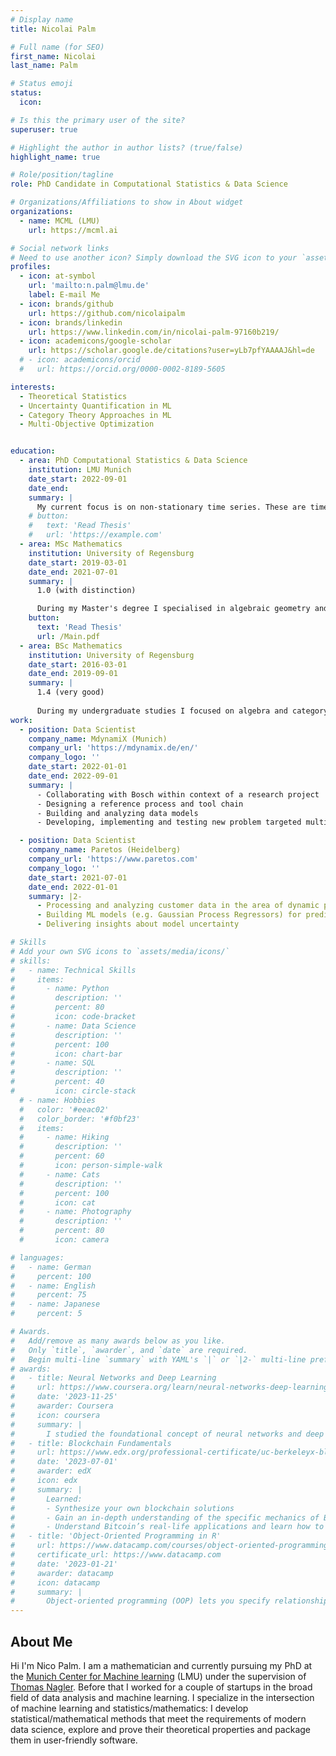 ```yaml
---
# Display name
title: Nicolai Palm

# Full name (for SEO)
first_name: Nicolai
last_name: Palm

# Status emoji
status:
  icon: 

# Is this the primary user of the site?
superuser: true

# Highlight the author in author lists? (true/false)
highlight_name: true

# Role/position/tagline
role: PhD Candidate in Computational Statistics & Data Science

# Organizations/Affiliations to show in About widget
organizations:
  - name: MCML (LMU)
    url: https://mcml.ai

# Social network links
# Need to use another icon? Simply download the SVG icon to your `assets/media/icons/` folder.
profiles:
  - icon: at-symbol
    url: 'mailto:n.palm@lmu.de'
    label: E-mail Me
  - icon: brands/github
    url: https://github.com/nicolaipalm
  - icon: brands/linkedin
    url: https://www.linkedin.com/in/nicolai-palm-97160b219/
  - icon: academicons/google-scholar
    url: https://scholar.google.de/citations?user=yLb7pfYAAAAJ&hl=de
  # - icon: academicons/orcid
  #   url: https://orcid.org/0000-0002-8189-5605

interests:
  - Theoretical Statistics
  - Uncertainty Quantification in ML
  - Category Theory Approaches in ML
  - Multi-Objective Optimization  


education:
  - area: PhD Computational Statistics & Data Science
    institution: LMU Munich
    date_start: 2022-09-01
    date_end: 
    summary: |
      My current focus is on non-stationary time series. These are time series that can show trends and shifts in distribution. Non-stationary time series are difficult to study. As a result, very few general results are known, such as central limit theorems and bootstrap methods. From a practical point of view, however, data are rarely stationary, which stresses the need for such results. The overall goal is to a) extend fundamental theorems in probability theory and statistics and b) generalise practical algorithms, such as the bootstrap, to the non-stationary context.
    # button:
    #   text: 'Read Thesis'
    #   url: 'https://example.com'
  - area: MSc Mathematics
    institution: University of Regensburg
    date_start: 2019-03-01
    date_end: 2021-07-01
    summary: |
      1.0 (with distinction)

      During my Master's degree I specialised in algebraic geometry and category theory. For my Master's thesis, I proved the proper base change theorem in etale cohomology - a crucial theorem needed to prove Weil's Conjecture. While this theorem is well known, its proof relies on a complex series of arguments which are now - hopefully - more accessible. 
    button:
      text: 'Read Thesis'
      url: /Main.pdf
  - area: BSc Mathematics
    institution: University of Regensburg
    date_start: 2016-03-01
    date_end: 2019-09-01
    summary: |
      1.4 (very good)
      
      During my undergraduate studies I focused on algebra and category theory. For my bachelor's thesis, I studied locally presentable categories, which provide insights into many categorical constructions. 
work:
  - position: Data Scientist
    company_name: MdynamiX (Munich)
    company_url: 'https://mdynamix.de/en/'
    company_logo: ''
    date_start: 2022-01-01
    date_end: 2022-09-01
    summary: |
      - Collaborating with Bosch within context of a research project
      - Designing a reference process and tool chain
      - Building and analyzing data models
      - Developing, implementing and testing new problem targeted multi-objective optimization approaches

  - position: Data Scientist 
    company_name: Paretos (Heidelberg)
    company_url: 'https://www.paretos.com'
    company_logo: ''
    date_start: 2021-07-01
    date_end: 2022-01-01
    summary: |2-
      - Processing and analyzing customer data in the area of dynamic pricing
      - Building ML models (e.g. Gaussian Process Regressors) for predictions 
      - Delivering insights about model uncertainty 

# Skills
# Add your own SVG icons to `assets/media/icons/`
# skills:
#   - name: Technical Skills
#     items:
#       - name: Python
#         description: ''
#         percent: 80
#         icon: code-bracket
#       - name: Data Science
#         description: ''
#         percent: 100
#         icon: chart-bar
#       - name: SQL
#         description: ''
#         percent: 40
#         icon: circle-stack
  # - name: Hobbies
  #   color: '#eeac02'
  #   color_border: '#f0bf23'
  #   items:
  #     - name: Hiking
  #       description: ''
  #       percent: 60
  #       icon: person-simple-walk
  #     - name: Cats
  #       description: ''
  #       percent: 100
  #       icon: cat
  #     - name: Photography
  #       description: ''
  #       percent: 80
  #       icon: camera

# languages:
#   - name: German
#     percent: 100
#   - name: English
#     percent: 75
#   - name: Japanese
#     percent: 5

# Awards.
#   Add/remove as many awards below as you like.
#   Only `title`, `awarder`, and `date` are required.
#   Begin multi-line `summary` with YAML's `|` or `|2-` multi-line prefix and indent 2 spaces below.
# awards:
#   - title: Neural Networks and Deep Learning
#     url: https://www.coursera.org/learn/neural-networks-deep-learning
#     date: '2023-11-25'
#     awarder: Coursera
#     icon: coursera
#     summary: |
#       I studied the foundational concept of neural networks and deep learning. By the end, I was familiar with the significant technological trends driving the rise of deep learning; build, train, and apply fully connected deep neural networks; implement efficient (vectorized) neural networks; identify key parameters in a neural network’s architecture; and apply deep learning to your own applications.
#   - title: Blockchain Fundamentals
#     url: https://www.edx.org/professional-certificate/uc-berkeleyx-blockchain-fundamentals
#     date: '2023-07-01'
#     awarder: edX
#     icon: edx
#     summary: |
#       Learned:
#       - Synthesize your own blockchain solutions
#       - Gain an in-depth understanding of the specific mechanics of Bitcoin
#       - Understand Bitcoin’s real-life applications and learn how to attack and destroy Bitcoin, Ethereum, smart contracts and Dapps, and alternatives to Bitcoin’s Proof-of-Work consensus algorithm
#   - title: 'Object-Oriented Programming in R'
#     url: https://www.datacamp.com/courses/object-oriented-programming-with-s3-and-r6-in-r
#     certificate_url: https://www.datacamp.com
#     date: '2023-01-21'
#     awarder: datacamp
#     icon: datacamp
#     summary: |
#       Object-oriented programming (OOP) lets you specify relationships between functions and the objects that they can act on, helping you manage complexity in your code. This is an intermediate level course, providing an introduction to OOP, using the S3 and R6 systems. S3 is a great day-to-day R programming tool that simplifies some of the functions that you write. R6 is especially useful for industry-specific analyses, working with web APIs, and building GUIs.
---
```


## About Me

Hi I'm Nico Palm. I am a mathematician and currently pursuing my PhD
at the [Munich Center for Machine learning](https://mcml.ai) (LMU) 
under the supervision of [Thomas Nagler](https://tnagler.github.io).
Before that I worked for a couple of startups in the broad field of data analysis and machine learning.
I specialize in the intersection of machine learning and statistics/mathematics: 
I develop statistical/mathematical methods that meet the requirements of modern data science, 
explore and prove their theoretical properties and package them in user-friendly software.
<!-- {style="text-align: justify;"} -->
